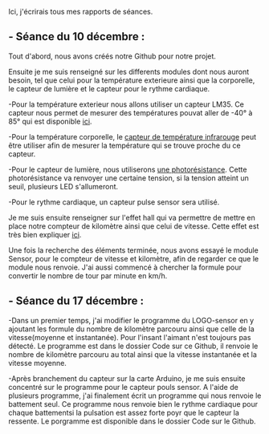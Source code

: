Ici, j'écrirais tous mes rapports de séances.

<h2>- Séance du 10 décembre :</h2>

Tout d'abord, nous avons créés notre Github pour notre projet.

Ensuite je me suis renseigné sur les differents modules dont nous auront besoin, tel que celui pour la température exterieure ainsi que la corporelle, le capteur de lumière et le capteur pour le rythme cardiaque.

-Pour la température exterieur nous allons utiliser un capteur LM35. Ce capteur nous permet de mesurer des températures pouvat aller de -40° à 85° qui est disponible <a href="https://www.conrad.fr/p/texas-instruments-lm-335-z-capteur-de-temperature-40-a-100-c-to-92-sortie-radiale-176656">ici</a>.

-Pour la température corporelle, le <a href="https://www.amazon.fr/MLX90614-Contact-Capteur-Temp%C3%A9rature-Infrarouge/dp/B0752D444T/ref=sr_1_7?ie=UTF8&qid=1544439196&sr=8-7&keywords=capteur%20ir%20arduino%20temperature&fbclid=IwAR0lnj9VVMJnB4Qq8FSv13xZcNp527qpPXtKi6elCzo3Gd2Q6tBUgipcS5Q">capteur de température infrarouge</a> peut être utiliser afin de mesurer la température qui se trouve proche du ce capteur.

-Pour le capteur de lumière, nous utiliserons <a href="https://www.amazon.fr/Sodial-20x-Photor%C3%A9sistances-50-100-kOhms/dp/B00HUHC9D2/ref=sr_1_4?ie=UTF8&qid=1544439506&sr=8-4&keywords=photor%C3%A9sistance+arduino">une photorésistance</a>. Cette photorésistance va renvoyer une certaine tension, si la tension atteint un seuil, plusieurs LED s'allumeront.

-Pour le rythme cardiaque, un capteur pulse sensor sera utilisé.

Je me suis ensuite renseigner sur l'effet hall qui va permettre de mettre en place notre compteur de kilomètre ainsi que celui de vitesse. Cette effet est très bien expliquer <a href="http://etronics.free.fr/dossiers/analog/analog48/capthall.htm"> ici</a>.

Une fois la recherche des éléments terminée, nous avons essayé le module Sensor, pour le compteur de vitesse et kilomètre, afin de regarder ce que le module nous renvoie.
J'ai aussi commencé à chercher la formule pour convertir le nombre de tour par minute en km/h.

<h2>- Séance du 17 décembre :</h2>

-Dans un premier temps, j'ai modifier le programme du LOGO-sensor en y ajoutant les formule du nombre de kilomètre parcouru ainsi que celle de la vitesse(moyenne et instantanée). Pour l'insant l'aimant n'est toujours pas détecté. Le programme est dans le dossier Code sur ce Github, il renvoie le nombre de kilomètre parcouru au total ainsi que la vitesse instantanée et la vitesse moyenne.

-Après branchement du capteur sur la carte Arduino, je me suis ensuite concentré sur le programme pour le capteur pouls sensor. A l'aide de plusieurs programme, j'ai finalement écrit un programme qui nous renvoie le battement seul. Ce programme nous renvoie bien le rythme cardiaque pour chaque battementsi la pulsation est assez forte poyr que le capteur la ressente. Le porgramme est disponible dans le dossier Code sur le Github.

